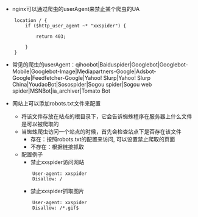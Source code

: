 * nginx可以通过爬虫的userAgent来禁止某个爬虫的UA
```
    location / {
        if ($http_user_agent ~* "xxspider") {

            return 403;

        }
    }
```

* 常见的爬虫的userAgent：qihoobot|Baiduspider|Googlebot|Googlebot-Mobile|Googlebot-Image|Mediapartners-Google|Adsbot-Google|Feedfetcher-Google|Yahoo! Slurp|Yahoo! Slurp China|YoudaoBot|Sosospider|Sogou spider|Sogou web spider|MSNBot|ia_archiver|Tomato Bot

* 网站上可以添加robots.txt文件来配置
    * 将该文件存放在站点的根目录下，它会告诉蜘蛛程序在服务器上什么文件是可以被爬取的
    * 当蜘蛛爬虫访问一个站点的时候，首先会检查站点下是否存在该文件
        * 存在：按照robots.txt的配置来访问, 可以设置禁止爬取的页面
        * 不存在：根据链接抓取
    * 配置例子
        * 禁止xxspider访问网站
        ```
            User-agent: xxspider
            Disallow: /
        ```
        * 禁止xxspider抓取图片
        ```
            User-agent: xxspider
            Disallow: /*.gif$
        ```